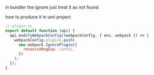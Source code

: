 in bundler the ignore just treat it as not found

how to produce it in umi project

```js
// plugin.ts
export default function (api) {
  api.modifyWebpackConfig((webpackConfig, { env, webpack }) => {
    webpackConfig.plugins.push(
      new webpack.IgnorePlugin({
        resourceRegExp: /antd/,
      })
    );
  });
}
```
